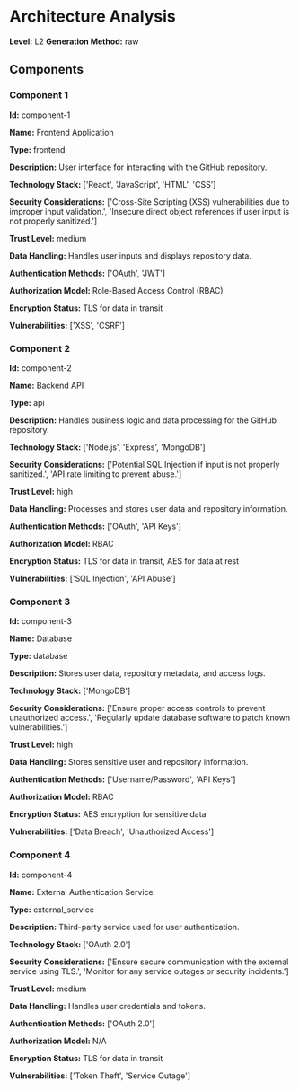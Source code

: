 # Architecture Analysis

**Level:** L2
**Generation Method:** raw

## Components

### Component 1

**Id:** component-1

**Name:** Frontend Application

**Type:** frontend

**Description:** User interface for interacting with the GitHub repository.

**Technology Stack:** ['React', 'JavaScript', 'HTML', 'CSS']

**Security Considerations:** ['Cross-Site Scripting (XSS) vulnerabilities due to improper input validation.', 'Insecure direct object references if user input is not properly sanitized.']

**Trust Level:** medium

**Data Handling:** Handles user inputs and displays repository data.

**Authentication Methods:** ['OAuth', 'JWT']

**Authorization Model:** Role-Based Access Control (RBAC)

**Encryption Status:** TLS for data in transit

**Vulnerabilities:** ['XSS', 'CSRF']

### Component 2

**Id:** component-2

**Name:** Backend API

**Type:** api

**Description:** Handles business logic and data processing for the GitHub repository.

**Technology Stack:** ['Node.js', 'Express', 'MongoDB']

**Security Considerations:** ['Potential SQL Injection if input is not properly sanitized.', 'API rate limiting to prevent abuse.']

**Trust Level:** high

**Data Handling:** Processes and stores user data and repository information.

**Authentication Methods:** ['OAuth', 'API Keys']

**Authorization Model:** RBAC

**Encryption Status:** TLS for data in transit, AES for data at rest

**Vulnerabilities:** ['SQL Injection', 'API Abuse']

### Component 3

**Id:** component-3

**Name:** Database

**Type:** database

**Description:** Stores user data, repository metadata, and access logs.

**Technology Stack:** ['MongoDB']

**Security Considerations:** ['Ensure proper access controls to prevent unauthorized access.', 'Regularly update database software to patch known vulnerabilities.']

**Trust Level:** high

**Data Handling:** Stores sensitive user and repository information.

**Authentication Methods:** ['Username/Password', 'API Keys']

**Authorization Model:** RBAC

**Encryption Status:** AES encryption for sensitive data

**Vulnerabilities:** ['Data Breach', 'Unauthorized Access']

### Component 4

**Id:** component-4

**Name:** External Authentication Service

**Type:** external_service

**Description:** Third-party service used for user authentication.

**Technology Stack:** ['OAuth 2.0']

**Security Considerations:** ['Ensure secure communication with the external service using TLS.', 'Monitor for any service outages or security incidents.']

**Trust Level:** medium

**Data Handling:** Handles user credentials and tokens.

**Authentication Methods:** ['OAuth 2.0']

**Authorization Model:** N/A

**Encryption Status:** TLS for data in transit

**Vulnerabilities:** ['Token Theft', 'Service Outage']

